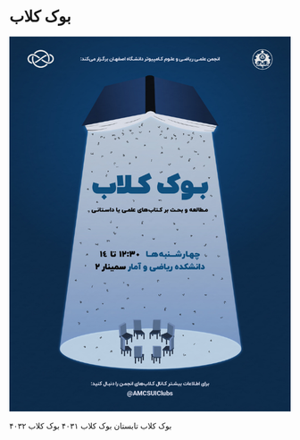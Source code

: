 # بوک کلاب

![alt text](<statics/AMCSUI Book Club Poster.jpg>)

بوک کلاب تابستان 
بوک کلاب ۴۰۳۱
بوک کلاب ۴۰۳۲